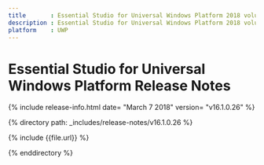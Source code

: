 ```yaml
---
title       : Essential Studio for Universal Windows Platform 2018 volume 1 Refresh Release Notes
description : Essential Studio for Universal Windows Platform 2018 volume 1 Refresh Release Notes
platform    : UWP
---
```


# Essential Studio for Universal Windows Platform Release Notes

{% include release-info.html date= "March 7 2018" version= "v16.1.0.26" %} 

{% directory path: _includes/release-notes/v16.1.0.26  %}

{% include {{file.url}} %}

{% enddirectory %}